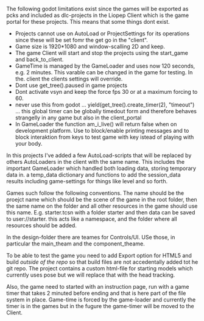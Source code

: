 The following godot limitations exist since the games will be exported as pcks and included as dlc-projects in the Liopep Client which is the game portal for these projects. This means that some things dont exist. 

* Projects cannot use on AutoLoad or ProjectSettings for its operations since these will be set fomr the get go in the "client". 
* Game size is 1920*1080 and window-scalling 2D and keep. 
* The game Client will start and stop the projects using the start_game and back_to_client. 
* GameTime is managed by the GameLoader and uses now 120 seconds, e.g. 2 minutes. This varable can be changed in the game for testing. In the. client the clients settings will override. 
* Dont use get_tree().paused in game projects 
* Dont activate vsyn and keep the force fps 30 or at a maximum forcing to 60.
* never use this from godot ... yield(get_tree().create_timer(2), "timeout") ... this global timer can be globally timedout form and therefore behaves strangelly in any game but also in the client_portal  
* In GameLoader the function am_i_live() will return false when on development platform. Use to block/enable printing messages and to block interaktion from keys to test game with key istead of playing with your body.


In this projects I've added a few AutoLoad-scripts that will be replaced by others AutoLoaders in the client with the same name. This includes the important GameLoader which handled both loading data, storing temporary data in. a temp_data dictionary and functions to add the session_data results including game-settings for things like level and so forth. 

Games such follow the following conventions. The name should be the proejct name which should be the scene of the game in the root folder, then the same name on the folder and all other resources in the game should use this name. E.g. starter.tcsn with a folder starter and then data can be saved to user://starter. this acts like a namespace, and the folder where all resources should be added. 

In the design-folder there are teames for Controls/UI. USe those, in particular the main_theam and the component_theame. 

To be able to test the game you need to add Export option for HTML5 and build *outside of the repo* so that build files are not accedentally added tot he git repo. The project contains a custom html-file for starting models which currently uses pose but we will replace that with the head tracking. 

Also, the game need to started with an instruction page, run with a game timer that takes 2 minuted before ending and that is here part of the file system in place. Game-time is forced by the game-loader and currently the timer is in the games but in the fugure the game-timer will be moved to the Client.  

